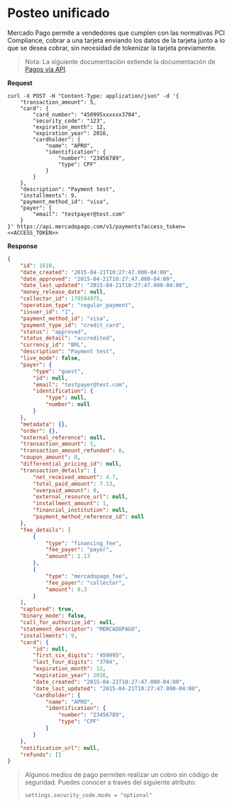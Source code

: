 # Posteo unificado

Mercado Pago permite a vendedores que cumplen con las normativas PCI Compliance, cobrar a una tarjeta enviando los datos de la tarjeta junto a lo que se desea cobrar, sin necesidad de tokenizar la tarjeta previamente.

> Nota: La siguiente documentación extiende la documentación de [Pagos vía API]().

**Request**

```curl
curl -X POST -H "Content-Type: application/json" -d '{
    "transaction_amount": 5,
    "card": {
        "card_number": "450995xxxxxx3704",
        "security_code": "123",
        "expiration_month": 12,
        "expiration_year": 2016,
        "cardholder": {
            "name": "APRO",
            "identification": {
                "number": "23456789",
                "type": CPF"
            }
        }
    },
    "description": "Payment test",
    "installments": 9,
    "payment_method_id": "visa",
    "payer": {
        "email": "testpayer@test.com"
    }
}' https://api.mercadopago.com/v1/payments?access_token=<<ACCESS_TOKEN>>
```

**Response**

```json
{
    "id": 1610,
    "date_created": "2015-04-21T10:27:47.000-04:00",
    "date_approved": "2015-04-21T10:27:47.000-04:00",
    "date_last_updated": "2015-04-21T10:27:47.000-04:00",
    "money_release_date": null,
    "collector_id": 179594975,
    "operation_type": "regular_payment",
    "issuer_id": "1",
    "payment_method_id": "visa",
    "payment_type_id": "credit_card",
    "status": "approved",
    "status_detail": "accredited",
    "currency_id": "BRL",
    "description": "Payment test",
    "live_mode": false,
    "payer": {
        "type": "guest",
        "id": null,
        "email": "testpayer@test.com",
        "identification": {
            "type": null,
            "number": null
        }
    },
    "metadata": {},
    "order": {},
    "external_reference": null,
    "transaction_amount": 5,
    "transaction_amount_refunded": 0,
    "coupon_amount": 0,
    "differential_pricing_id": null,
    "transaction_details": {
        "net_received_amount": 4.7,
        "total_paid_amount": 7.13,
        "overpaid_amount": 0,
        "external_resource_url": null,
        "installment_amount": 1,
        "financial_institution": null,
        "payment_method_reference_id": null
    },
    "fee_details": [
        {
            "type": "financing_fee",
            "fee_payer": "payer",
            "amount": 2.13
        },
        {
            "type": "mercadopago_fee",
            "fee_payer": "collector",
            "amount": 0.3
        }
    ],
    "captured": true,
    "binary_mode": false,
    "call_for_authorize_id": null,
    "statement_descriptor": "MERCADOPAGO",
    "installments": 9,
    "card": {
        "id": null,
        "first_six_digits": "450995",
        "last_four_digits": "3704",
        "expiration_month": 12,
        "expiration_year": 2016,
        "date_created": "2015-04-21T10:27:47.000-04:00",
        "date_last_updated": "2015-04-21T10:27:47.000-04:00",
        "cardholder": {
            "name": "APRO",
            "identification": {
                "number": "23456789",
                "type": "CPF"
            }
        }
    },
    "notification_url": null,
    "refunds": []
}
```

> Algunos medios de pago permiten realizar un cobro sin código de seguridad. Puedes conocer a través del siguiente atributo:
> 
> ```
> settings.security_code.mode = "optional"
> ```
